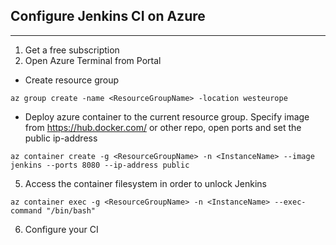 ## Configure Jenkins CI on Azure
----
1. Get a free subscription
2. Open Azure Terminal from Portal
* Create resource group
```
az group create -name <ResourceGroupName> -location westeurope
```
* Deploy azure container to the current resource group. 
Specify image from https://hub.docker.com/ or other repo, open ports and set the public ip-address
```
az container create -g <ResourceGroupName> -n <InstanceName> --image jenkins --ports 8080 --ip-address public
```
5. Access the container filesystem in order to unlock Jenkins
``` 
az container exec -g <ResourceGroupName> -n <InstanceName> --exec-command "/bin/bash"
```
6. Configure your CI
